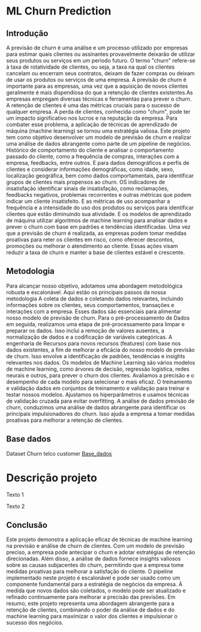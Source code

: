 # ML Churn Prediction

## Introdução 

A previsão de churn é uma análise e um processo utilizado por empresas para estimar quais clientes ou assinantes provavelmente deixarão de utilizar seus produtos ou serviços em um período futuro. O termo "churn" refere-se à taxa de rotatividade de clientes, ou seja, a taxa na qual os clientes cancelam ou encerram seus contratos, deixam de fazer compras ou deixam de usar os produtos ou serviços de uma empresa. A previsão de churn é importante para as empresas, uma vez que a aquisição de novos clientes geralmente é mais dispendiosa do que a retenção de clientes existentes.As empresas empregam diversas técnicas e ferramentas para prever o churn. A retenção de clientes é uma das métricas cruciais para o sucesso de qualquer empresa. A perda de clientes, conhecida como "churn", pode ter um impacto significativo nos lucros e na reputação da empresa. Para combater esse problema, a aplicação de técnicas de aprendizado de máquina (machine learning) se tornou uma estratégia valiosa. 
Este projeto tem como objetivo desenvolver um modelo de previsão de churn e realizar uma análise de dados abrangente como parte de um pipeline de negócios. Histórico de comportamento do cliente e analisar o comportamento passado do cliente, como a frequência de compras, interações com a empresa, feedbacks, entre outros. E para dados demográficos e perfis de clientes e considerar informações demográficas, como idade, sexo, localização geográfica, bem como dados comportamentais, para identificar grupos de clientes mais propensos ao churn. OS indicadores de insatisfação identificar sinais de insatisfação, como reclamações, feedbacks negativos, problemas recorrentes e outras métricas que podem indicar um cliente insatisfeito. E as métricas de uso acompanhar a frequência e a intensidade do uso dos produtos ou serviços para identificar clientes que estão diminuindo sua atividade. E os modelos de aprendizado de máquina utilizar algoritmos de machine learning para analisar dados e prever o churn com base em padrões e tendências identificadas. Uma vez que a previsão de churn é realizada, as empresas podem tomar medidas proativas para reter os clientes em risco, como oferecer descontos, promoções ou melhorar o atendimento ao cliente. Essas ações visam reduzir a taxa de churn e manter a base de clientes estável e crescente.

## Metodologia

Para alcançar nosso objetivo, adotamos uma abordagem metodológica robusta e escalonável. Aqui estão os principais passos da nossa metodologia A coleta de dados e coletando dados relevantes, incluindo informações sobre os clientes, seus comportamentos, transações e interações com a empresa. Esses dados são essenciais para alimentar nosso modelo de previsão de churn.
Para o pré-processamento de Dados em seguida, realizamos uma etapa de pré-processamento para limpar e preparar os dados. Isso inclui a remoção de valores ausentes, a normalização de dados e a codificação de variáveis categóricas. A engenharia de Recursos para novos recursos (features) com base nos dados existentes, a fim de melhorar a eficácia do nosso modelo de previsão de churn. Isso envolve a identificação de padrões, tendências e insights relevantes nos dados. Os modelos de Machine Learning são vários modelos de machine learning, como árvores de decisão, regressão logística, redes neurais e outros, para prever o churn dos clientes. Avaliamos a precisão e o desempenho de cada modelo para selecionar o mais eficaz.
O treinamento e validação dados em conjuntos de treinamento e validação para treinar e testar nossos modelos. Ajustamos os hiperparâmetros e usamos técnicas de validação cruzada para evitar overfitting. A análise de dados previsão de churn, conduzimos uma análise de dados abrangente para identificar os principais impulsionadores do churn. Isso ajuda a empresa a tomar medidas proativas para melhorar a retenção de clientes.

## Base dados 

Dataset Churn telco customer
[Base_dados](https://www.kaggle.com/datasets/blastchar/telco-customer-churn/data)

# Descrição projeto

Texto 1

Texto 2


## Conclusão
Este projeto demonstra a aplicação eficaz de técnicas de machine learning na previsão e análise de churn de clientes. Com um modelo de previsão preciso, a empresa pode antecipar o churn e adotar estratégias de retenção direcionadas. Além disso, a análise de dados fornece insights valiosos sobre as causas subjacentes do churn, permitindo que a empresa tome medidas proativas para melhorar a satisfação do cliente. O pipeline implementado neste projeto é escalonável e pode ser usado como um componente fundamental para a estratégia de negócios da empresa. À medida que novos dados são coletados, o modelo pode ser atualizado e refinado continuamente para melhorar a precisão das previsões.
Em resumo, este projeto representa uma abordagem abrangente para a retenção de clientes, combinando o poder da análise de dados e do machine learning para maximizar o valor dos clientes e impulsionar o sucesso dos negócios.
